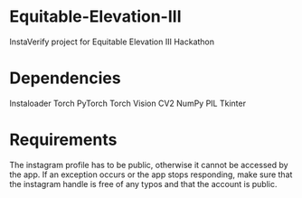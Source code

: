 # Equitable-Elevation-III
InstaVerify project for Equitable Elevation III Hackathon

# Dependencies
Instaloader
Torch
PyTorch
Torch Vision
CV2
NumPy
PIL
Tkinter

# Requirements
The instagram profile has to be public, otherwise it cannot be accessed by the app. If an exception occurs or the app stops responding, make sure that the instagram handle is free of any typos and that the account is public.
